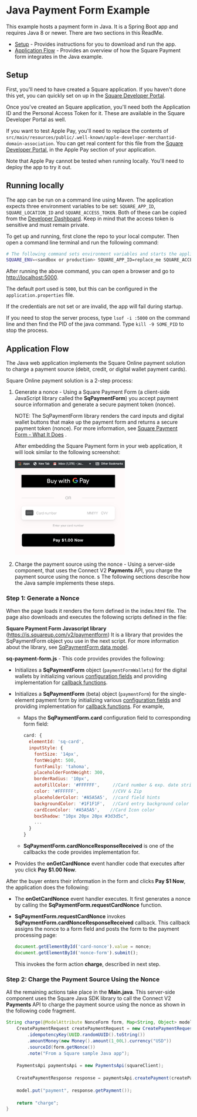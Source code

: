 # Java Payment Form Example

This example hosts a payment form in Java. It is a Spring Boot app and requires Java 8 or newer. There are two sections in this ReadMe.

* [Setup](#setup) - Provides instructions for you to download and run the app.
* [Application Flow](#application-flow) - Provides an overview of how the Square Payment form integrates in the Java example.

## Setup

First, you'll need to have created a Square application. If you haven't done this yet, you can quickly
set on up in the [Square Developer Portal](https://connect.squareup.com/apps).

Once you've created an Square application, you'll need both the Application ID and the
Personal Access Token for it. These are available in the Square Developer Portal as well.

If you want to test Apple Pay, you'll need to replace the contents of
`src/main/resources/public/.well-known/apple-developer-merchantid-domain-association`.
You can get real content for this file from the
[Square Developer Portal](https://connect.squareup.com/apps), in the Apple Pay section of your
application.

Note that Apple Pay cannot be tested when running locally. You'll need to deploy the app to try it out.


## Running locally

The app can be run on a command line using Maven. The application expects three environment variables
to be set: `SQUARE_APP_ID`, `SQUARE_LOCATION_ID` and `SQUARE_ACCESS_TOKEN`. Both of these can be copied from the
[Developer Dashboard](https://connect.squareup.com/apps). Keep in mind that the access token is
sensitive and must remain private.

To get up and running, first clone the repo to your local computer.
Then open a command line terminal and run the following command:

```bash
# The following command sets environment variables and starts the application locally:
SQUARE_ENV=<sandbox or production> SQUARE_APP_ID=replace_me SQUARE_ACCESS_TOKEN=replace_me SQUARE_LOCATION_ID=replace_me mvn spring-boot:run
```

After running the above command, you can open a browser and go to
[http://localhost:5000](http://localhost:5000).

The default port used is `5000`, but this can be configured in the `application.properties` file.

If the credentials are not set or are invalid, the app will fail during startup.

If you need to stop the server process, type `lsof -i :5000` on the command line and then find the PID of the java command. Type `kill -9 SOME_PID` to stop the process.

## Application Flow

The Java web application implements the Square Online payment solution to charge a payment source (debit, credit, or digital wallet payment cards).

Square Online payment solution is a 2-step process:

1. Generate a nonce -  Using a Square Payment Form (a client-side JavaScript library
called the **SqPaymentForm**) you accept payment source information and generate a secure payment token (nonce).

    NOTE: The SqPaymentForm library renders the card inputs and digital wallet buttons that make up the payment form and returns a secure payment token (nonce). For more information, see [Square Payment Form - What It Does](https://developer.squareup.com/docs/payment-form/what-it-does) .

    After embedding the Square Payment form in your web application, it will look similar to the following screenshot:

    <img src="./PaymentFormExampleJava.png" width="300"/>

2. Charge the payment source using the nonce - Using a server-side component, that uses the Connect V2
**Payments** API, you charge the payment source using the nonce.
s
The following sections describe how the Java sample implements these steps.

### Step 1: Generate a Nonce

When the page loads it renders the form defined in the index.html file. The page also downloads and executes the following scripts defined in the file:

 **Square Payment Form Javascript library** (https://js.squareup.com/v2/paymentform)  It is a library that provides the SqPaymentForm object you use in the next script. For more information about the library, see [SqPaymentForm data model](https://docs.connect.squareup.com/api/paymentform#navsection-paymentform).

**sq-payment-form.js** - This code provides provides the following:

* Initializes a **SqPaymentForm** object (`paymentFormWallets`) for the digital wallets by initializing various
[configuration fields](https://docs.connect.squareup.com/api/paymentform#paymentform-configurationfields) and providing implementation for [callback functions](https://docs.connect.squareup.com/api/paymentform#_callbackfunctions_detail).
* Initializes a **SqPaymentForm**  (beta) object (`paymentForm`) for the single-element payment form by initializing various
[configuration fields](https://docs.connect.squareup.com/api/paymentform#paymentform-configurationfields) and providing implementation for [callback functions](https://docs.connect.squareup.com/api/paymentform#_callbackfunctions_detail). For example,

    * Maps the **SqPaymentForm.card** configuration field to corresponding form field:

        ```javascript
        card: {
          elementId: 'sq-card',
          inputStyle: {
            fontSize: '14px',
            fontWeight: 500,
            fontFamily: 'tahoma',
            placeholderFontWeight: 300,
            borderRadius: '10px',
            autoFillColor: '#FFFFFF',     //Card number & exp. date strings
            color: '#FFFFFF',             //CVV & Zip
            placeholderColor: '#A5A5A5',  //card field hints
            backgroundColor: '#1F1F1F',   //Card entry background color
            cardIconColor: '#A5A5A5',    //Card Icon color
            boxShadow: "10px 20px 20px #3d3d5c",
            ...
          }
        }
        ```
    * **SqPaymentForm.cardNonceResponseReceived** is one of the callbacks the code provides implementation for.

* Provides the **onGetCardNonce** event handler code that executes after you click **Pay $1.00 Now**.

After the buyer enters their information in the form and clicks **Pay $1 Now**, the application does the following:

* The **onGetCardNonce** event handler executes. It first generates a nonce by calling the **SqPaymentForm.requestCardNonce** function.
* **SqPaymentForm.requestCardNonce** invokes **SqPaymentForm.cardNonceResponseReceived** callback. This callback  assigns the nonce to a form field and posts the form to the payment processing page:

    ```javascript
    document.getElementById('card-nonce').value = nonce;
    document.getElementById('nonce-form').submit();
    ```

    This invokes the form action **charge**, described in next step.

### Step 2: Charge the Payment Source Using the Nonce
All the remaining actions take place in the **Main.java**.  This server-side component uses the Square Java SDK library to call the Connect V2 **Payments** API to charge the payment source using the nonce as shown in the following code fragment.
```java
String charge(@ModelAttribute NonceForm form, Map<String, Object> model) throws ApiException {
    CreatePaymentRequest createPaymentRequest = new CreatePaymentRequest()
        .idempotencyKey(UUID.randomUUID().toString())
        .amountMoney(new Money().amount(1_00L).currency("USD"))
        .sourceId(form.getNonce())
        .note("From a Square sample Java app");

    PaymentsApi paymentsApi = new PaymentsApi(squareClient);

    CreatePaymentResponse response = paymentsApi.createPayment(createPaymentRequest);

    model.put("payment", response.getPayment());

    return "charge";
}
```
